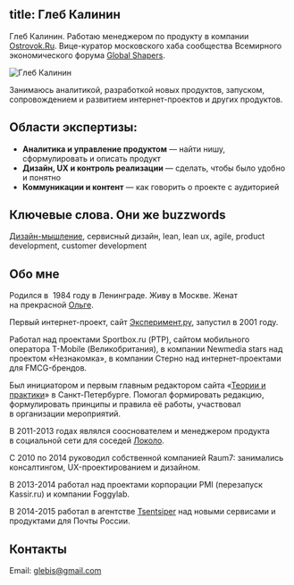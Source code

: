 title: Глеб Калинин
---
<div itemscope itemtype="http://schema.org/Person"><p><span itemprop="name">Глеб</span> <span itemprop="familyName">Калинин</span>. Работаю менеджером по продукту в компании <a itemprop="affiliation" href="//ostrovok.ru/">Ostrovok.Ru</a>. Вице-куратор московского хаба сообщества Всемирного экономического форума <span itemscope itemtype="http://schema.org/Organization" itemprop="memberOf"><a href="http://globalshapers.org/"  itemprop="name">Global Shapers</a></span>.</p><div class="illustration"><img itemprop="image" src="http://glebkalinin.ru/images/2015-gleb-kalinin-by-natalia-gladysheva.jpg" alt="Глеб Калинин" title="Глеб Калинин. Фото: Андрей Манирко"></div>

<p>Занимаюсь аналитикой, разработкой новых продуктов, запуском, сопровождением и развитием интернет-проектов и других продуктов.</p>


## Области экспертизы:
* <strong>Аналитика и управление продуктом</strong> — найти нишу, сформулировать и описать продукт</li>
* <strong>Дизайн, UX и контроль реализации</strong> — сделать, чтобы было удобно и понятно</li>
* <strong>Коммуникации и контент</strong> — как говорить о проекте с аудиторией</li>

## Ключевые слова. Они же buzzwords
<p><a href="http://glebkalinin.ru/tags/design-thinking">Дизайн-мышление</a>, сервисный дизайн, lean, lean ux, agile, product development, customer development</p>

<h2>Обо мне</h2>

<p>Родился в  <span itemprop="birthDate" datetime="1984-04-24">1984</span> году в <span itemprop="birthPlace">Ленинград</span>е. Живу в Москве. Женат на прекрасной <a href="http://olgakalinina.ru/" itemprop="spouse">Ольге</a>.</p>

<p>Первый интернет-проект, сайт <a href="http://experiment.ru">Эксперимент.ру</a>, запустил в 2001 году. </p>

<p>Работал над проектами Sportbox.ru (РТР), сайтом мобильного оператора T-Mobile (Великобритания), в компании Newmedia stars над проектом «Незнакомка», в компании Стерно над интернет-проектами для FMCG-брендов.</p>

<p>Был инициатором и первым главным редактором сайта «<a href="http://theoryandpractice.ru">Теории и практики</a>» в Санкт-Петербурге. Помогал формировать редакцию, формулировать принципы и правила её работы, участвовал в организации мероприятий.</p>

<p>В 2011-2013 годах являлся сооснователем и менеджером продукта в социальной сети для соседей <a href="http://www.dp.ru/a/2011/05/26/V_Peterburge_zapuskajut_so/">Локоло</a>.</p>

<p>С 2010 по 2014 руководил собственной компанией Raum7: занимались консалтингом, UX-проектированием и дизайном.</p>

<p>В 2013-2014 работал над проектами корпорации PMI (перезапуск Kassir.ru) и компании Foggylab. </p>

<p>В 2014-2015 работал в агентстве <a href="http://tsentsiper.com" itemprop="affiliation">Tsentsiper</a> над новыми сервисами и продуктами для Почты России. </p>

<h2>Контакты</h2><p>Email: <a href="mailto:glebis@gmail.com" itemprop="email">glebis@gmail.com</a></p>

</div>